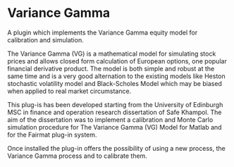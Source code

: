Variance Gamma
============

A plugin which implements the Variance Gamma equity model for calibration and simulation.

The Variance Gamma (VG) is a  mathematical model for simulating stock prices and allows closed form 
calculation of European options, one popular financial derivative product. 
The model is both simple and robust at the same time and is a very good 
alternation to the existing models like Heston stochastic volatility model 
and Black-Scholes Model which may be biased when applied to real market 
circumstance.

This plug-is has been developed starting from the University of Edinburgh MSC in 
finance and operation research dissertation of Safe Khampol. The aim of the 
dissertation was to implement a calibration and Monte Carlo simulation procedure
for The Variance Gamma (VG) Model for Matlab and for the Fairmat plug-in system.

Once installed the plug-in offers the possibility of using a new process, the Variance Gamma process and to calibrate them.
